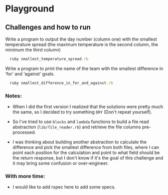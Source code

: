 # Playground

## Challenges and how to run

Write a program to output the day number (column one) with the smallest temperature spread (the maximum temperature is the second column, the minimum the third column)
```ruby
  ruby smallest_temperature_spread.rb
```

Write a program to print the name of the team with the smallest difference in ‘for’ and ‘against’ goals.
```ruby
  ruby smallest_difference_in_for_and_against.rb
```

### Notes:

- When I did the first version I realized that the solutions were pretty much the same, so I decided to try something `DRY` (Don't repeat yourself).

- So I've tried to use `blocks` and `lambda` functions to build a file read abstraction (`lib/file_reader.rb`) and retrieve the file columns pre-processed.

- I was thinking about building another abstraction to calculate the difference and pick the smallest difference from both files, where I can point each position for the calculation and point to what field should be the return response, but I don't know if it's the goal of this challenge and it may bring some confusion or over-engineer.

### With more time:
- I would like to add rspec here to add some specs.
